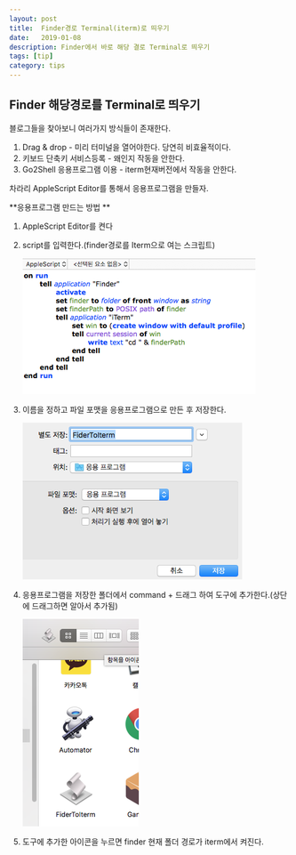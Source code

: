 ```yaml
---
layout: post
title:  Finder경로 Terminal(iterm)로 띄우기
date:   2019-01-08
description: Finder에서 바로 해당 결로 Terminal로 띄우기
tags: [tip]
category: tips
---
```



## Finder 해당경로를 Terminal로 띄우기



블로그들을 찾아보니 여러가지 방식들이 존재한다. 

1. Drag & drop - 미리 터미널을 열어야한다. 당연히 비효율적이다. 
2. 키보드 단축키 서비스등록 - 왜인지 작동을 안한다.
3. Go2Shell 응용프로그램 이용 - iterm현재버전에서 작동을 안한다. 

차라리 AppleScript Editor를 통해서 응용프로그램을 만들자. 



**응용프로그램 만드는 방법 **

1. AppleScript Editor를 켠다

2. script를 입력한다.(finder경로를 Iterm으로 여는 스크립트)

   ![image-20190107234546844](/assets/img/image-20190107234546844.png)

3. 이름을 정하고 파일 포맷을 응용프로그램으로 만든 후 저장한다.

   ![image-20190107234910534](/assets/img/image-20190107234910534.png)



1. 응용프로그램을 저장한 폴더에서 command + 드래그 하여 도구에 추가한다.(상단에 드래그하면 알아서 추가됨)

   ![image-20190107235030133](/assets/img/image-20190107235030133.png)

2. 도구에 추가한 아이콘을 누르면 finder 현재 폴더 경로가 iterm에서 켜진다. 